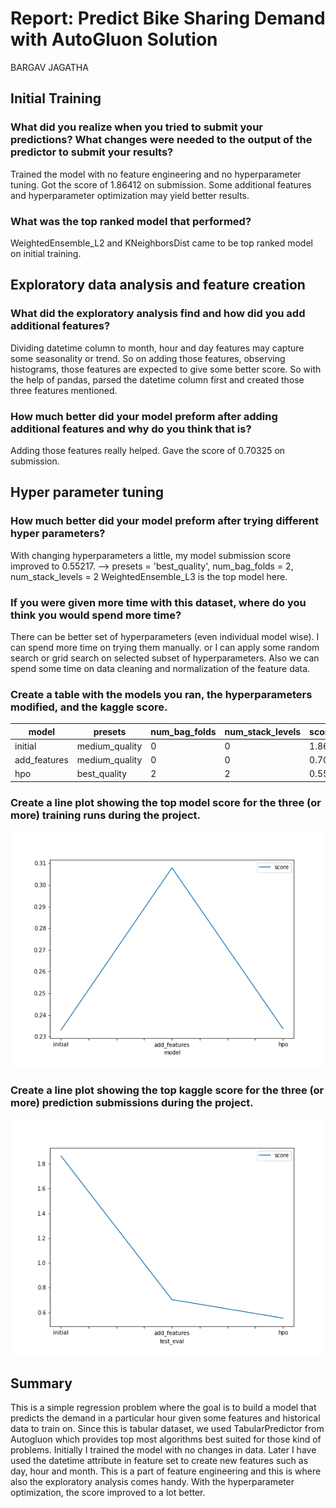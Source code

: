 # Report: Predict Bike Sharing Demand with AutoGluon Solution

BARGAV JAGATHA

## Initial Training
### What did you realize when you tried to submit your predictions? What changes were needed to the output of the predictor to submit your results?

Trained the model with no feature engineering and no hyperparameter tuning. Got the score of 1.86412 on submission. Some additional features and hyperparameter optimization may yield better results.

### What was the top ranked model that performed?
WeightedEnsemble_L2 and KNeighborsDist came to be top ranked model on initial training.

## Exploratory data analysis and feature creation
### What did the exploratory analysis find and how did you add additional features?
Dividing datetime column to month, hour and day features may capture some seasonality or trend. So on adding those features, observing histograms, those features are expected to give some better score. So with the help of pandas, parsed the datetime column first and created those three features mentioned.


### How much better did your model preform after adding additional features and why do you think that is?
Adding those features really helped. Gave the score of 0.70325 on submission. 

## Hyper parameter tuning
### How much better did your model preform after trying different hyper parameters?
With changing hyperparameters a little, my model submission score improved to 0.55217. -->  presets = 'best_quality', num_bag_folds = 2, num_stack_levels = 2 
WeightedEnsemble_L3 is the top model here.

### If you were given more time with this dataset, where do you think you would spend more time?
There can be better set of hyperparameters (even individual model wise). I can spend more time on trying them manually. or I can apply some random search or grid search on selected subset of hyperparameters. Also we can spend some time on  data cleaning and normalization of the feature data. 

### Create a table with the models you ran, the hyperparameters modified, and the kaggle score.
|model|presets|num_bag_folds|num_stack_levels|score|
|--|--|--|--|--|
|initial|medium_quality|0|0|1.86|
|add_features|medium_quality|0|0|0.70|
|hpo|best_quality|2|2|0.55|

### Create a line plot showing the top model score for the three (or more) training runs during the project.


![model_train_score.png](img/model_train_score.png)

### Create a line plot showing the top kaggle score for the three (or more) prediction submissions during the project.


![model_test_score.png](img/model_test_score.png)

## Summary
This is a simple regression problem where the goal is to build a model that predicts the demand in a particular hour given some features and historical data to train on. Since this is tabular dataset, we used TabularPredictor from Autogluon which provides top most algorithms best suited for those kind of problems. Initially I trained the model with no changes in data. Later I have used the datetime attribute in feature set to create new features such as day, hour and month. This is a part of feature engineering and this is where also the exploratory analysis comes handy. With the hyperparameter optimization, the score improved to a lot better. 
